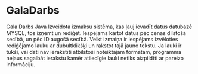 # GalaDarbs
Gala Darbs Java
Izveidota izmaksu sistēma, kas ļauj ievadīt datus datubazē MYSQL, tos izņemt un rediģēt.
Iespējams kārtot datus pēc cenas dilstošā secībā, un pēc ID augošā secībā.
Veikt izmaiņa ir iespējams izvēloties rediģējamo lauku ar dubultklikšķi un rakstot tajā jauno tekstu.
Ja lauki ir tukši, vai dati nav ierakstīti atbilstoši noteiktajam formātam, programma neļaus sagalbāt ierakstu kamēr atiiecīgie lauki netiks aizpildīti ar pareizo informāciju.
